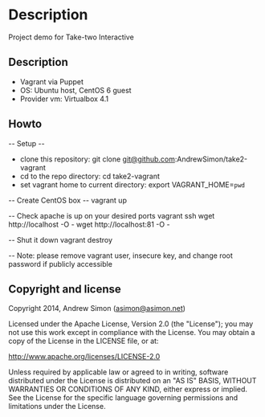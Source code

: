 # Description

Project demo for Take-two Interactive 

## Description
 - Vagrant via Puppet
 - OS: Ubuntu host, CentOS 6 guest
 - Provider vm: Virtualbox 4.1

## Howto

-- Setup --
-  clone this repository: git clone git@github.com:AndrewSimon/take2-vagrant
-  cd to the repo directory: cd take2-vagrant
-  set vagrant home to current directory: export VAGRANT_HOME=`pwd`

-- Create CentOS box --
    vagrant up

-- Check apache is up on your desired ports
	vagrant ssh 
	wget http://localhost -O -
	wget http://localhost:81 -O -

-- Shut it down
    vagrant destroy

-- Note: please remove vagrant user, insecure key, and change root
   password if publicly accessible

## Copyright and license

Copyright 2014, Andrew Simon (asimon@asimon.net)

Licensed under the Apache License, Version 2.0 (the "License");
you may not use this work except in compliance with the License.
You may obtain a copy of the License in the LICENSE file, or at:

   http://www.apache.org/licenses/LICENSE-2.0

Unless required by applicable law or agreed to in writing, software
distributed under the License is distributed on an "AS IS" BASIS,
WITHOUT WARRANTIES OR CONDITIONS OF ANY KIND, either express or implied.
See the License for the specific language governing permissions and
limitations under the License.
